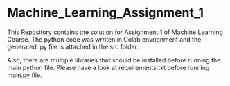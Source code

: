 # Machine_Learning_Assignment_1

This Repository contains the solution for Assignment 1 of Machine Learning Course. The python code was wrriten in Colab envrionment and the generated .py file is attached in the src folder.

Also, there are multiple libraries that should be installed before running the main python file. Please have a look at requirements.txt before running main.py file.

